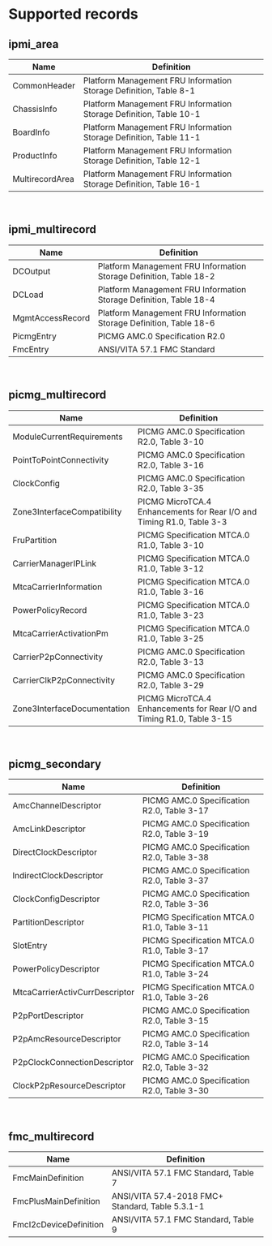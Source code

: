# Supported records

## ipmi_area

|Name                                |Definition                                                                      |
|------------------------------------|--------------------------------------------------------------------------------|
|CommonHeader                        |Platform Management FRU Information Storage Definition, Table 8-1               |
|ChassisInfo                         |Platform Management FRU Information Storage Definition, Table 10-1              |
|BoardInfo                           |Platform Management FRU Information Storage Definition, Table 11-1              |
|ProductInfo                         |Platform Management FRU Information Storage Definition, Table 12-1              |
|MultirecordArea                     |Platform Management FRU Information Storage Definition, Table 16-1              |

<br>


## ipmi_multirecord

|Name                                |Definition                                                                      |
|------------------------------------|--------------------------------------------------------------------------------|
|DCOutput                            |Platform Management FRU Information Storage Definition, Table 18-2              |
|DCLoad                              |Platform Management FRU Information Storage Definition, Table 18-4              |
|MgmtAccessRecord                    |Platform Management FRU Information Storage Definition, Table 18-6              |
|PicmgEntry                          |PICMG AMC.0 Specification R2.0                                                  |
|FmcEntry                            |ANSI/VITA 57.1 FMC Standard                                                     |

<br>


## picmg_multirecord

|Name                                |Definition                                                                      |
|------------------------------------|--------------------------------------------------------------------------------|
|ModuleCurrentRequirements           |PICMG AMC.0 Specification R2.0, Table 3-10                                      |
|PointToPointConnectivity            |PICMG AMC.0 Specification R2.0, Table 3-16                                      |
|ClockConfig                         |PICMG AMC.0 Specification R2.0, Table 3-35                                      |
|Zone3InterfaceCompatibility         |PICMG MicroTCA.4 Enhancements for Rear I/O and Timing R1.0, Table 3-3           |
|FruPartition                        |PICMG Specification MTCA.0 R1.0, Table 3-10                                     |
|CarrierManagerIPLink                |PICMG Specification MTCA.0 R1.0, Table 3-12                                     |
|MtcaCarrierInformation              |PICMG Specification MTCA.0 R1.0, Table 3-16                                     |
|PowerPolicyRecord                   |PICMG Specification MTCA.0 R1.0, Table 3-23                                     |
|MtcaCarrierActivationPm             |PICMG Specification MTCA.0 R1.0, Table 3-25                                     |
|CarrierP2pConnectivity              |PICMG AMC.0 Specification R2.0, Table 3-13                                      |
|CarrierClkP2pConnectivity           |PICMG AMC.0 Specification R2.0, Table 3-29                                      |
|Zone3InterfaceDocumentation         |PICMG MicroTCA.4 Enhancements for Rear I/O and Timing R1.0, Table 3-15          |

<br>


## picmg_secondary

|Name                                |Definition                                                                      |
|------------------------------------|--------------------------------------------------------------------------------|
|AmcChannelDescriptor                |PICMG AMC.0 Specification R2.0, Table 3-17                                      |
|AmcLinkDescriptor                   |PICMG AMC.0 Specification R2.0, Table 3-19                                      |
|DirectClockDescriptor               |PICMG AMC.0 Specification R2.0, Table 3-38                                      |
|IndirectClockDescriptor             |PICMG AMC.0 Specification R2.0, Table 3-37                                      |
|ClockConfigDescriptor               |PICMG AMC.0 Specification R2.0, Table 3-36                                      |
|PartitionDescriptor                 |PICMG Specification MTCA.0 R1.0, Table 3-11                                     |
|SlotEntry                           |PICMG Specification MTCA.0 R1.0, Table 3-17                                     |
|PowerPolicyDescriptor               |PICMG Specification MTCA.0 R1.0, Table 3-24                                     |
|MtcaCarrierActivCurrDescriptor      |PICMG Specification MTCA.0 R1.0, Table 3-26                                     |
|P2pPortDescriptor                   |PICMG AMC.0 Specification R2.0, Table 3-15                                      |
|P2pAmcResourceDescriptor            |PICMG AMC.0 Specification R2.0, Table 3-14                                      |
|P2pClockConnectionDescriptor        |PICMG AMC.0 Specification R2.0, Table 3-32                                      |
|ClockP2pResourceDescriptor          |PICMG AMC.0 Specification R2.0, Table 3-30                                      |

<br>


## fmc_multirecord

|Name                                |Definition                                                                      |
|------------------------------------|--------------------------------------------------------------------------------|
|FmcMainDefinition                   |ANSI/VITA 57.1 FMC Standard, Table 7                                            |
|FmcPlusMainDefinition               |ANSI/VITA 57.4-2018 FMC+ Standard, Table 5.3.1-1                                |
|FmcI2cDeviceDefinition              |ANSI/VITA 57.1 FMC Standard, Table 9                                            |

<br>

